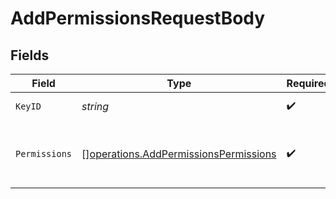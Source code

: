 # AddPermissionsRequestBody


## Fields

| Field                                                                                          | Type                                                                                           | Required                                                                                       | Description                                                                                    |
| ---------------------------------------------------------------------------------------------- | ---------------------------------------------------------------------------------------------- | ---------------------------------------------------------------------------------------------- | ---------------------------------------------------------------------------------------------- |
| `KeyID`                                                                                        | *string*                                                                                       | :heavy_check_mark:                                                                             | The id of the key.                                                                             |
| `Permissions`                                                                                  | [][operations.AddPermissionsPermissions](../../models/operations/addpermissionspermissions.md) | :heavy_check_mark:                                                                             | The permissions you want to add to this key                                                    |